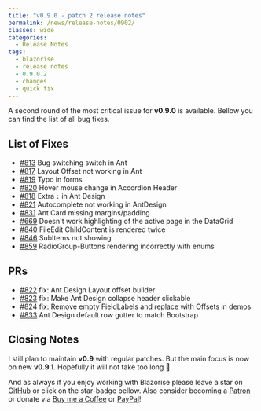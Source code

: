 ```yaml
---
title: "v0.9.0 - patch 2 release notes"
permalink: /news/release-notes/0902/
classes: wide
categories:
  - Release Notes
tags:
  - blazorise
  - release notes
  - 0.9.0.2
  - changes
  - quick fix
---
```


A second round of the most critical issue for **v0.9.0** is available. Bellow you can find the list of all bug fixes.

## List of Fixes

- [#813](https://github.com/Megabit/Blazorise/issues/813) Bug switching switch in Ant
- [#817](https://github.com/Megabit/Blazorise/issues/817) Layout Offset not working in Ant
- [#819](https://github.com/Megabit/Blazorise/issues/819) Typo in forms
- [#820](https://github.com/Megabit/Blazorise/issues/820) Hover mouse change in Accordion Header
- [#818](https://github.com/Megabit/Blazorise/issues/818) Extra `:` in Ant Design
- [#821](https://github.com/Megabit/Blazorise/issues/821) Autocomplete not working in AntDesign
- [#831](https://github.com/Megabit/Blazorise/issues/831) Ant Card missing margins/padding
- [#669](https://github.com/Megabit/Blazorise/issues/669) Doesn't work highlighting of the active page in the DataGrid
- [#840](https://github.com/Megabit/Blazorise/issues/840) FileEdit ChildContent is rendered twice
- [#846](https://github.com/Megabit/Blazorise/issues/846) SubItems not showing
- [#859](https://github.com/Megabit/Blazorise/issues/859) RadioGroup-Buttons rendering incorrectly with enums

## PRs

- [#822](https://github.com/Megabit/Blazorise/pull/822) fix: Ant Design Layout offset builder
- [#823](https://github.com/Megabit/Blazorise/pull/823) fix: Make Ant Design collapse header clickable
- [#824](https://github.com/Megabit/Blazorise/pull/824) fix: Remove empty FieldLabels and replace with Offsets in demos
- [#833](https://github.com/Megabit/Blazorise/pull/833) Ant Design default row gutter to match Bootstrap

## Closing Notes

I still plan to maintain **v0.9** with regular patches. But the main focus is now on new **v0.9.1**. Hopefully it will not take too long 🤞

And as always if you enjoy working with Blazorise please leave a star on [GitHub](https://github.com/Megabit/Blazorise) or click on the star-badge bellow. Also consider becoming a [Patron](https://www.patreon.com/mladenmacanovic) or donate via [Buy me a Coffee](https://www.buymeacoffee.com/mladenmacanovic) or [PayPal](https://www.paypal.me/mladenmacanovic)!